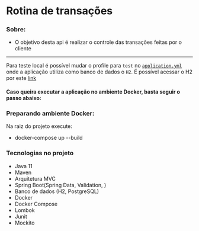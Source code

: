 # Rotina de transações

### Sobre: 
* O objetivo desta api é realizar o controle das transações feitas por o cliente
----

Para teste local é possível mudar o profile para `test` no [`application.yml`](https://github.com/lucasbarrossantos/account/blob/main/src/main/resources/application.yml) 
onde a aplicação utiliza como banco de dados o `H2`. É possível acessar o H2 por este [link](http://localhost:8080/api/h2)

#### Caso queira executar a aplicação no ambiente Docker, basta seguir o passo abaixo:

### Preparando ambiente Docker:

Na raiz do projeto execute:

- docker-compose up --build

### Tecnologias no projeto

- Java 11
- Maven
- Arquitetura MVC
- Spring Boot(Spring Data, Validation, )
- Banco de dados (H2, PostgreSQL)
- Docker
- Docker Compose
- Lombok
- Junit
- Mockito
